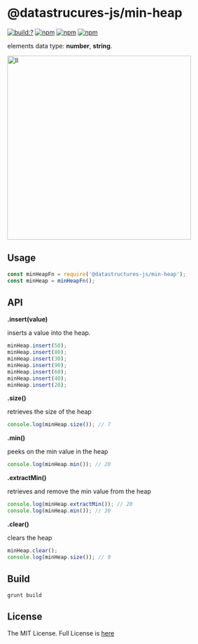 # @datastrucures-js/min-heap

[![build:?](https://travis-ci.org/eyas-ranjous/datatructures-js/min-heap.svg?branch=master)](https://travis-ci.org/eyas-ranjous/datatructures-js/min-heap) 
[![npm](https://img.shields.io/npm/v/@datastructures-js/min-heap.svg)](https://www.npmjs.com/package/@datastructures-js/min-heap)
[![npm](https://img.shields.io/npm/dm/@datastructures-js/min-heap.svg)](https://www.npmjs.com/packages/@datastructures-js/min-heap) [![npm](https://img.shields.io/badge/node-%3E=%206.0-blue.svg)](https://www.npmjs.com/package/@datastructures-js/min-heap)

elements data type: **number**, **string**.

<img width="420" alt="ll" src="https://user-images.githubusercontent.com/6517308/36940955-78f30c82-1f15-11e8-9ed1-6d9414c243c4.png">

## Usage
```js
const minHeapFn = require('@datastructures-js/min-heap');
const minHeap = minHeapFn();
```

## API

**.insert(value)** 

inserts a value into the heap.
```javascript
minHeap.insert(50);
minHeap.insert(80);
minHeap.insert(30);
minHeap.insert(90);
minHeap.insert(60);
minHeap.insert(40);
minHeap.insert(20);
```

**.size()** 

retrieves the size of the heap
```javascript
console.log(minHeap.size()); // 7
```

**.min()** 

peeks on the min value in the heap
```javascript
console.log(minHeap.min()); // 20
```

**.extractMin()** 

retrieves and remove the min value from the heap
```javascript
console.log(minHeap.extractMin()); // 20
console.log(minHeap.min()); // 30
```

**.clear()** 

clears the heap
```javascript
minHeap.clear();
console.log(minHeap.size()); // 0
```

## Build
```
grunt build
```

## License
The MIT License. Full License is [here](https://github.com/datastructures-js/min-heap/blob/master/LICENSE)

